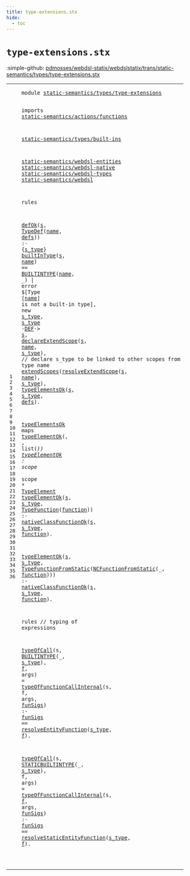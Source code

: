 ```yaml
---
title: type-extensions.stx
hide:
  - toc
---
```


# `type-extensions.stx`

:simple-github: [pdmosses/webdsl-statix/webdslstatix/trans/static-semantics/types/type-extensions.stx]

[pdmosses/webdsl-statix/webdslstatix/trans/static-semantics/types/type-extensions.stx]: https://github.com/pdmosses/webdsl-statix/blob/master/webdslstatix/trans/static-semantics/types/type-extensions.stx "The source file on GitHub"

<div class="stx"><table class="highlighttable"><tbody><tr><td class="linenos"><div class="linenodiv"><pre><span></span>1
2
3
4
5
6
7
8
9
10
11
12
13
14
15
16
17
18
19
20
21
22
23
24
25
26
27
28
29
30
31
32
33
34
35
36
</pre></div></td>
<td class="code"><pre><code><span class="keyword">module</span> <a href="../../webdsl-types.stx/#static-semantics/types/type-extensions_124_162" id="static-semantics/types/type-extensions_7_45" title="Referenced at ../../webdsl-types.stx line 7"><span class="token sort_Id">static-semantics/types/type-extensions</span></a>

<span class="keyword">imports</span>
  <a href="../../actions/functions.stx/#static-semantics/actions/functions_7_41" id="static-semantics/actions/functions_57_91" title="Defined at ../../actions/functions.stx line 1"><span class="token sort_Id">static-semantics/actions/functions</span></a>

  <a href="../built-ins.stx/#static-semantics/types/built-ins_7_39" id="static-semantics/types/built-ins_95_127" title="Defined at ../built-ins.stx line 1"><span class="token sort_Id">static-semantics/types/built-ins</span></a>

  <a href="../../webdsl-entities.stx/#static-semantics/webdsl-entities_7_39" id="static-semantics/webdsl-entities_131_163" title="Defined at ../../webdsl-entities.stx line 1"><span class="token sort_Id">static-semantics/webdsl-entities</span></a>
  <a href="../../webdsl-native.stx/#static-semantics/webdsl-native_7_37" id="static-semantics/webdsl-native_166_196" title="Defined at ../../webdsl-native.stx line 1"><span class="token sort_Id">static-semantics/webdsl-native</span></a>
  <a href="../../webdsl-types.stx/#static-semantics/webdsl-types_7_36" id="static-semantics/webdsl-types_199_228" title="Defined at ../../webdsl-types.stx line 1"><span class="token sort_Id">static-semantics/webdsl-types</span></a>
  <a href="../../webdsl.stx/#static-semantics/webdsl_7_30" id="static-semantics/webdsl_231_254" title="Defined at ../../webdsl.stx line 1"><span class="token sort_Id">static-semantics/webdsl</span></a>

<span class="keyword">rules</span>

  <a href="../../webdsl.stx/#defOk_15473_15478" id="defOk_265_270" title="Defined at ../../webdsl.stx line 356"><span class="token sort_Id">defOk</span></a><span class="operator">(</span><span class="cons_Var"><a href="#s_323_324" id="s_271_272" title="Referenced at line 16, 17, 18, 19, 20"><span class="token sort_Id">s</span></a></span><span class="operator">,</span> <span class="cons_Op"><a href="../../../../src-gen/statix/signatures/WebDSL-Type-sig.stx/#TypeDef_319_326" id="TypeDef_274_281" title="Defined at ../../../../src-gen/statix/signatures/WebDSL-Type-sig.stx line 21"><span class="token sort_Id">TypeDef</span></a><span class="operator">(</span><span class="cons_Var"><a href="#name_326_330" id="name_282_286" title="Referenced at line 16, 16, 16, 18, 19"><span class="token sort_Id">name</span></a></span><span class="operator">,</span> <span class="cons_Var"><a href="#defs_624_628" id="defs_288_292" title="Referenced at line 20"><span class="token sort_Id">defs</span></a></span>)</span><span class="operator">)</span> <span class="operator">:-</span> <span class="operator">{</span><span class="cons_Var"><a href="#s_type_411_417" id="s_type_299_305" title="Referenced at line 17, 17, 18, 19, 20"><span class="token sort_Id">s_type</span></a></span><span class="operator">}</span>
    <a href="../built-ins.stx/#builtInType_1374_1385" id="builtInType_311_322" title="Defined at ../built-ins.stx line 34"><span class="token sort_Id">builtInType</span></a><span class="operator">(</span><span class="cons_Var"><a href="#s_271_272" id="s_323_324" title="Defined at line 15"><span class="token sort_Id">s</span></a></span><span class="operator">,</span> <span class="cons_Var"><a href="#name_282_286" id="name_326_330" title="Defined at line 15"><span class="token sort_Id">name</span></a></span><span class="operator">)</span> <span class="operator">==</span> <span class="cons_Op"><a href="../../webdsl-types.stx/#BUILTINTYPE_1001_1012" id="BUILTINTYPE_335_346" title="Defined at ../../webdsl-types.stx line 40"><span class="token sort_Id">BUILTINTYPE</span></a><span class="operator">(</span><span class="cons_Var"><a href="#name_282_286" id="name_347_351" title="Defined at line 15"><span class="token sort_Id">name</span></a></span>, _)</span> <span class="operator">|</span> <span class="keyword">error</span> <span class="operator">$[</span><span class="cons_Text">Type </span><span class="operator">[</span><span class="cons_Var"><a href="#name_282_286" id="name_372_376" title="Defined at line 15"><span class="token sort_Id">name</span></a></span><span class="operator">]</span><span class="cons_Text"> is not a built-in type</span><span class="operator">],</span>
    <span class="keyword">new</span> <span class="cons_Var"><a href="#s_type_299_305" id="s_type_411_417" title="Defined at line 15"><span class="token sort_Id">s_type</span></a></span><span class="operator">,</span> <span class="cons_Var"><a href="#s_type_299_305" id="s_type_419_425" title="Defined at line 15"><span class="token sort_Id">s_type</span></a></span> <span class="operator">-</span><span class="cons_Label"><a href="../../webdsl.stx/#DEF_1498_1501" id="DEF_427_430" title="Defined at ../../webdsl.stx line 49"><span class="token sort_Id">DEF</span></a></span><span class="operator">-&gt;</span> <span class="cons_Var"><a href="#s_271_272" id="s_433_434" title="Defined at line 15"><span class="token sort_Id">s</span></a></span><span class="operator">,</span>
    <a href="../../webdsl.stx/#declareExtendScope_4401_4419" id="declareExtendScope_440_458" title="Defined at ../../webdsl.stx line 133"><span class="token sort_Id">declareExtendScope</span></a><span class="operator">(</span><span class="cons_Var"><a href="#s_271_272" id="s_459_460" title="Defined at line 15"><span class="token sort_Id">s</span></a></span><span class="operator">,</span> <span class="cons_Var"><a href="#name_282_286" id="name_462_466" title="Defined at line 15"><span class="token sort_Id">name</span></a></span><span class="operator">,</span> <span class="cons_Var"><a href="#s_type_299_305" id="s_type_468_474" title="Defined at line 15"><span class="token sort_Id">s_type</span></a></span><span class="operator">),</span> <span class="layout">// declare s_type to be linked to other scopes from type name</span>
    <a href="../../webdsl-entities.stx/#extendScopes_2356_2368" id="extendScopes_543_555" title="Defined at ../../webdsl-entities.stx line 56"><span class="token sort_Id">extendScopes</span></a><span class="operator">(</span><a href="../../webdsl.stx/#resolveExtendScope_4524_4542" id="resolveExtendScope_556_574" title="Defined at ../../webdsl.stx line 137"><span class="token sort_Id">resolveExtendScope</span></a><span class="operator">(</span><span class="cons_Var"><a href="#s_271_272" id="s_575_576" title="Defined at line 15"><span class="token sort_Id">s</span></a></span><span class="operator">,</span> <span class="cons_Var"><a href="#name_282_286" id="name_578_582" title="Defined at line 15"><span class="token sort_Id">name</span></a></span><span class="operator">),</span> <span class="cons_Var"><a href="#s_type_299_305" id="s_type_585_591" title="Defined at line 15"><span class="token sort_Id">s_type</span></a></span><span class="operator">),</span>
    <a href="#typeElementsOk_634_648" id="typeElementsOk_598_612" title="Defined at line 22"><span class="token sort_Id">typeElementsOk</span></a><span class="operator">(</span><span class="cons_Var"><a href="#s_271_272" id="s_613_614" title="Defined at line 15"><span class="token sort_Id">s</span></a></span><span class="operator">,</span> <span class="cons_Var"><a href="#s_type_299_305" id="s_type_616_622" title="Defined at line 15"><span class="token sort_Id">s_type</span></a></span><span class="operator">,</span> <span class="cons_Var"><a href="#defs_288_292" id="defs_624_628" title="Defined at line 15"><span class="token sort_Id">defs</span></a></span><span class="operator">).</span>

  <a href="#typeElementsOk_598_612" id="typeElementsOk_634_648" title="Referenced at line 20"><span class="token sort_Id">typeElementsOk</span></a> <span class="keyword">maps</span> <a href="#typeElementOk_685_698" id="typeElementOk_654_667" title="Defined at line 23"><span class="token sort_Id">typeElementOk</span></a><span class="operator">(*,</span> <span class="operator">*,</span> <span class="keyword">list</span><span class="operator">(*))</span>
  <a href="#typeElementOk_654_667" id="typeElementOk_685_698" title="Referenced at line 22, 24, 27"><span class="token sort_Id">typeElementOk</span></a> <span class="operator">:</span> <span class="cons_ScopeSort">scope</span> <span class="operator">*</span> <span class="cons_ScopeSort">scope</span> <span class="operator">*</span> <span class="cons_SimpleSort"><a href="../../../../src-gen/statix/signatures/WebDSL-Type-sig.stx/#TypeElement_224_235" id="TypeElement_717_728" title="Defined at ../../../../src-gen/statix/signatures/WebDSL-Type-sig.stx line 13"><span class="token sort_Id">TypeElement</span></a></span>
  <a href="#typeElementOk_685_698" id="typeElementOk_731_744" title="Defined at line 23"><span class="token sort_Id">typeElementOk</span></a><span class="operator">(</span><span class="cons_Var"><a href="#s_809_810" id="s_745_746" title="Referenced at line 25"><span class="token sort_Id">s</span></a></span><span class="operator">,</span> <span class="cons_Var"><a href="#s_type_812_818" id="s_type_748_754" title="Referenced at line 25"><span class="token sort_Id">s_type</span></a></span><span class="operator">,</span> <span class="cons_Op"><a href="../../../../src-gen/statix/signatures/WebDSL-Type-sig.stx/#TypeFunction_411_423" id="TypeFunction_756_768" title="Defined at ../../../../src-gen/statix/signatures/WebDSL-Type-sig.stx line 23"><span class="token sort_Id">TypeFunction</span></a><span class="operator">(</span><span class="cons_Var"><a href="#function_820_828" id="function_769_777" title="Referenced at line 25"><span class="token sort_Id">function</span></a></span>)</span><span class="operator">)</span> <span class="operator">:-</span>
    <a href="../../webdsl-native.stx/#nativeClassFunctionOk_3529_3550" id="nativeClassFunctionOk_787_808" title="Defined at ../../webdsl-native.stx line 83"><span class="token sort_Id">nativeClassFunctionOk</span></a><span class="operator">(</span><span class="cons_Var"><a href="#s_745_746" id="s_809_810" title="Defined at line 24"><span class="token sort_Id">s</span></a></span><span class="operator">,</span> <span class="cons_Var"><a href="#s_type_748_754" id="s_type_812_818" title="Defined at line 24"><span class="token sort_Id">s_type</span></a></span><span class="operator">,</span> <span class="cons_Var"><a href="#function_769_777" id="function_820_828" title="Defined at line 24"><span class="token sort_Id">function</span></a></span><span class="operator">).</span>

  <a href="#typeElementOk_685_698" id="typeElementOk_834_847" title="Defined at line 23"><span class="token sort_Id">typeElementOk</span></a><span class="operator">(</span><span class="cons_Var"><a href="#s_947_948" id="s_848_849" title="Referenced at line 28"><span class="token sort_Id">s</span></a></span><span class="operator">,</span> <span class="cons_Var"><a href="#s_type_950_956" id="s_type_851_857" title="Referenced at line 28"><span class="token sort_Id">s_type</span></a></span><span class="operator">,</span> <span class="cons_Op"><a href="../../../../src-gen/statix/signatures/WebDSL-Type-sig.stx/#TypeFunctionFromStatic_456_478" id="TypeFunctionFromStatic_859_881" title="Defined at ../../../../src-gen/statix/signatures/WebDSL-Type-sig.stx line 24"><span class="token sort_Id">TypeFunctionFromStatic</span></a><span class="operator">(</span><span class="cons_Op"><a href="../../../../src-gen/statix/signatures/WebDSL-Native-sig.stx/#NCFunctionFromStatic_1263_1283" id="NCFunctionFromStatic_882_902" title="Defined at ../../../../src-gen/statix/signatures/WebDSL-Native-sig.stx line 46"><span class="token sort_Id">NCFunctionFromStatic</span></a><span class="operator">(_,</span> <span class="cons_Var"><a href="#function_958_966" id="function_906_914" title="Referenced at line 28"><span class="token sort_Id">function</span></a></span>)</span>)</span><span class="operator">)</span> <span class="operator">:-</span>
    <a href="../../webdsl-native.stx/#nativeClassFunctionOk_3529_3550" id="nativeClassFunctionOk_925_946" title="Defined at ../../webdsl-native.stx line 83"><span class="token sort_Id">nativeClassFunctionOk</span></a><span class="operator">(</span><span class="cons_Var"><a href="#s_848_849" id="s_947_948" title="Defined at line 27"><span class="token sort_Id">s</span></a></span><span class="operator">,</span> <span class="cons_Var"><a href="#s_type_851_857" id="s_type_950_956" title="Defined at line 27"><span class="token sort_Id">s_type</span></a></span><span class="operator">,</span> <span class="cons_Var"><a href="#function_906_914" id="function_958_966" title="Defined at line 27"><span class="token sort_Id">function</span></a></span><span class="operator">).</span>

<span class="keyword">rules</span> <span class="layout">// typing of expressions</span>

  <a href="../../actions/functions.stx/#typeOfCall_1322_1332" id="typeOfCall_1004_1014" title="Defined at ../../actions/functions.stx line 41"><span class="token sort_Id">typeOfCall</span></a><span class="operator">(</span><span class="cons_Var">s</span><span class="operator">,</span> <span class="cons_Op"><a href="../../webdsl-types.stx/#BUILTINTYPE_1001_1012" id="BUILTINTYPE_1018_1029" title="Defined at ../../webdsl-types.stx line 40"><span class="token sort_Id">BUILTINTYPE</span></a><span class="operator">(_,</span> <span class="cons_Var"><a href="#s_type_1141_1147" id="s_type_1033_1039" title="Referenced at line 33"><span class="token sort_Id">s_type</span></a></span>)</span><span class="operator">,</span> <span class="cons_Var"><a href="#f_1149_1150" id="f_1042_1043" title="Referenced at line 33"><span class="token sort_Id">f</span></a></span><span class="operator">,</span> <span class="cons_Var">args</span><span class="operator">)</span> <span class="operator">=</span> <a href="../../actions/functions.stx/#typeOfFunctionCallInternal_1877_1903" id="typeOfFunctionCallInternal_1053_1079" title="Defined at ../../actions/functions.stx line 51"><span class="token sort_Id">typeOfFunctionCallInternal</span></a><span class="operator">(</span><span class="cons_Var"><span id="s_1080_1081" title="Not referenced locally, nor via imports"><span class="token sort_Id">s</span></span></span><span class="operator">,</span> <span class="cons_Var">f</span><span class="operator">,</span> <span class="cons_Var"><span id="args_1086_1090" title="Not referenced locally, nor via imports"><span class="token sort_Id">args</span></span></span><span class="operator">,</span> <span class="cons_Var"><a href="#funSigs_1108_1115" id="funSigs_1092_1099" title="Referenced at line 33"><span class="token sort_Id">funSigs</span></a></span><span class="operator">)</span> <span class="operator">:-</span>
    <span class="cons_Var"><a href="#funSigs_1092_1099" id="funSigs_1108_1115" title="Defined at line 32"><span class="token sort_Id">funSigs</span></a></span> <span class="operator">==</span> <a href="../../webdsl.stx/#resolveEntityFunction_9696_9717" id="resolveEntityFunction_1119_1140" title="Defined at ../../webdsl.stx line 234"><span class="token sort_Id">resolveEntityFunction</span></a><span class="operator">(</span><span class="cons_Var"><a href="#s_type_1033_1039" id="s_type_1141_1147" title="Defined at line 32"><span class="token sort_Id">s_type</span></a></span><span class="operator">,</span> <span class="cons_Var"><a href="#f_1042_1043" id="f_1149_1150" title="Defined at line 32"><span class="token sort_Id">f</span></a></span><span class="operator">).</span>

  <a href="../../actions/functions.stx/#typeOfCall_1322_1332" id="typeOfCall_1156_1166" title="Defined at ../../actions/functions.stx line 41"><span class="token sort_Id">typeOfCall</span></a><span class="operator">(</span><span class="cons_Var"><span id="s_1167_1168" title="Not referenced locally, nor via imports"><span class="token sort_Id">s</span></span></span><span class="operator">,</span> <span class="cons_Op"><a href="../../webdsl-types.stx/#STATICBUILTINTYPE_1042_1059" id="STATICBUILTINTYPE_1170_1187" title="Defined at ../../webdsl-types.stx line 41"><span class="token sort_Id">STATICBUILTINTYPE</span></a><span class="operator">(_,</span> <span class="cons_Var"><a href="#s_type_1305_1311" id="s_type_1191_1197" title="Referenced at line 36"><span class="token sort_Id">s_type</span></a></span>)</span><span class="operator">,</span> <span class="cons_Var">f</span><span class="operator">,</span> <span class="cons_Var">args</span><span class="operator">)</span> <span class="operator">=</span> <a href="../../actions/functions.stx/#typeOfFunctionCallInternal_1877_1903" id="typeOfFunctionCallInternal_1211_1237" title="Defined at ../../actions/functions.stx line 51"><span class="token sort_Id">typeOfFunctionCallInternal</span></a><span class="operator">(</span><span class="cons_Var">s</span><span class="operator">,</span> <span class="cons_Var"><a href="#f_1313_1314" id="f_1241_1242" title="Referenced at line 36"><span class="token sort_Id">f</span></a></span><span class="operator">,</span> <span class="cons_Var"><span id="args_1244_1248" title="Not referenced locally, nor via imports"><span class="token sort_Id">args</span></span></span><span class="operator">,</span> <span class="cons_Var"><a href="#funSigs_1266_1273" id="funSigs_1250_1257" title="Referenced at line 36"><span class="token sort_Id">funSigs</span></a></span><span class="operator">)</span> <span class="operator">:-</span>
    <span class="cons_Var"><a href="#funSigs_1250_1257" id="funSigs_1266_1273" title="Defined at line 35"><span class="token sort_Id">funSigs</span></a></span> <span class="operator">==</span> <a href="../../webdsl.stx/#resolveStaticEntityFunction_10356_10383" id="resolveStaticEntityFunction_1277_1304" title="Defined at ../../webdsl.stx line 245"><span class="token sort_Id">resolveStaticEntityFunction</span></a><span class="operator">(</span><span class="cons_Var"><a href="#s_type_1191_1197" id="s_type_1305_1311" title="Defined at line 35"><span class="token sort_Id">s_type</span></a></span><span class="operator">,</span> <span class="cons_Var"><a href="#f_1241_1242" id="f_1313_1314" title="Defined at line 35"><span class="token sort_Id">f</span></a></span><span class="operator">).</span>

</code></pre></td></tr></tbody></table></div>